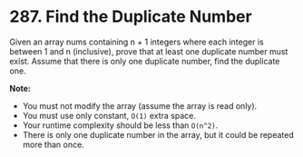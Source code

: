 # 287. Find the Duplicate Number

Given an array nums containing n + 1 integers where each integer is between 1 and n (inclusive), prove that at least one duplicate number must exist. Assume that there is only one duplicate number, find the duplicate one.

**Note:**
* You must not modify the array (assume the array is read only).
* You must use only constant, `O(1)` extra space.
* Your runtime complexity should be less than `O(n^2)`.
* There is only one duplicate number in the array, but it could be repeated more than once.